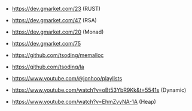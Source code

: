 
- https://dev.gmarket.com/23 (RUST)
- https://dev.gmarket.com/47 (RSA)
- https://dev.gmarket.com/20 (Monad)
- https://dev.gmarket.com/75

- https://github.com/tsoding/memalloc
- https://github.com/tsoding/la

- https://www.youtube.com/@jonhoo/playlists
- https://www.youtube.com/watch?v=oBt53YbR9Kk&t=5541s (Dynamic)
- https://www.youtube.com/watch?v=EhmZvyNA-1A (Heap)
